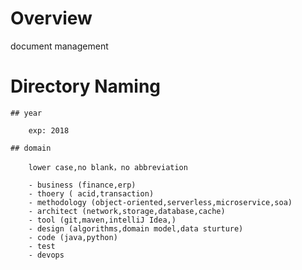 # Overview

  document management

# Directory Naming

    ## year
    
        exp: 2018
        
    ## domain
    
        lower case,no blank，no abbreviation
        
        - business (finance,erp)
        - thoery ( acid,transaction)
        - methodology (object-oriented,serverless,microservice,soa)
        - architect (network,storage,database,cache)
        - tool (git,maven,intelliJ Idea,)
        - design (algorithms,domain model,data sturture)
        - code (java,python)
        - test 
        - devops
    
    